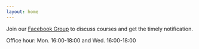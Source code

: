 ```yaml
---
layout: home
---
```


Join our [Facebook Group](https://www.facebook.com/groups/464200246458564) to discuss courses and get the timely notification.

Office hour:  Mon. 16:00-18:00 and Wed. 16:00-18:00

